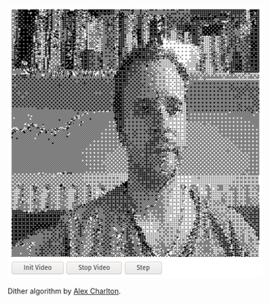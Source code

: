 ![Black and White Dither](bw_dither.png)

Dither algorithm by [Alex Charlton](http://alex-charlton.com/posts/Dithering_on_the_GPU/).
